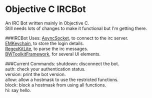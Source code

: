 Objective C IRCBot
==================

An IRC Bot written mainly in Objective C.  
Still needs lots of changes to make it functional but I'm getting there.  
  
  
###IRCBot Uses:
[AsyncSocket](http://code.google.com/p/cocoaasyncsocket/), to connect to the irc server.  
[EMKeychain](http://extendmac.com/EMKeychain/), to store the login details.  
[RegexKitLite](http://regexkit.sourceforge.net/), to parse the irc messages.  
[BWToolkitFramework](http://www.brandonwalkin.com/bwtoolkit/), for several UI elements.  
  
  
###Current Commands:
shutdown: disconnect the bot.  
auth: check your authentication status.  
version: print the bot version.  
allow: allow a hostmask to use the restricted functions.  
block: block a hostmask from using all functions.  
hi: say hello.  